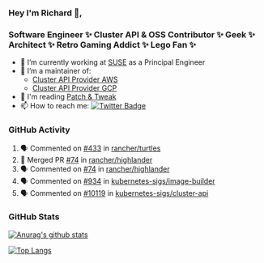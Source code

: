 ### Hey I'm Richard 👋, 

<h3 align="left">Software Engineer ✨ Cluster API & OSS Contributor ✨ Geek ✨ Architect ✨ Retro Gaming Addict ✨ Lego Fan ✨</h3>

- 🔭 I’m currently working at [SUSE](https://www.suse.com/) as a Principal Engineer
- 👯 I’m a maintainer of:
  -  [Cluster API Provider AWS](https://github.com/kubernetes-sigs/cluster-api-provider-aws)
  -  [Cluster API Provider GCP](https://github.com/kubernetes-sigs/cluster-api-provider-gcp)
- 💬 I'm reading [Patch & Tweak](https://bjooks.com/products/patch-tweak-exploring-modular-synthesis)
- 📫 How to reach me: [![Twitter Badge](https://img.shields.io/badge/-@fruit_case-00acee?style=flat&logo=Twitter&logoColor=white)](https://twitter.com/intent/follow?screen_name=fruit_case "Follow on Twitter")

### GitHub Activity 

<!--START_SECTION:activity-->
1. 🗣 Commented on [#433](https://github.com/rancher/turtles/pull/433#issuecomment-1999350664) in [rancher/turtles](https://github.com/rancher/turtles)
2. 🎉 Merged PR [#74](https://github.com/rancher/highlander/pull/74) in [rancher/highlander](https://github.com/rancher/highlander)
3. 🗣 Commented on [#74](https://github.com/rancher/highlander/pull/74#issuecomment-1999306960) in [rancher/highlander](https://github.com/rancher/highlander)
4. 🗣 Commented on [#934](https://github.com/kubernetes-sigs/image-builder/pull/934#issuecomment-1999196152) in [kubernetes-sigs/image-builder](https://github.com/kubernetes-sigs/image-builder)
5. 🗣 Commented on [#10119](https://github.com/kubernetes-sigs/cluster-api/pull/10119#issuecomment-1999188530) in [kubernetes-sigs/cluster-api](https://github.com/kubernetes-sigs/cluster-api)
<!--END_SECTION:activity-->

### GitHub Stats

[![Anurag's github stats](https://github-readme-stats.vercel.app/api?username=richardcase&count_private=true&show_icons=true)](https://github.com/anuraghazra/github-readme-stats)

[![Top Langs](https://github-readme-stats.vercel.app/api/top-langs/?username=richardcase&hide=html&layout=compact)](https://github.com/anuraghazra/github-readme-stats)
